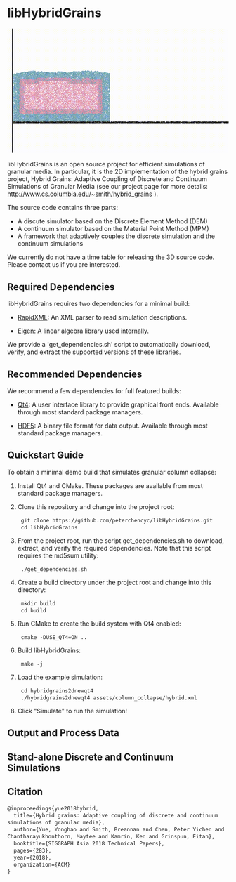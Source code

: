 libHybridGrains
=======================================
<p float="left">
<img src="clips/column-collapse.gif"/>
</p>

libHybridGrains is an open source project for efficient simulations of granular media. In particular, it is the 2D implementation of the hybrid grains project, Hybrid Grains: Adaptive Coupling of Discrete and Continuum Simulations of Granular Media (see our project page for more details: http://www.cs.columbia.edu/~smith/hybrid_grains ).

The source code contains three parts:
 - A discute simulator based on the Discrete Element Method (DEM)
 - A continuum simulator based on the Material Point Method (MPM)
 - A framework that adaptively couples the discrete simulation and the continuum simulations

We currently do not have a time table for releasing the 3D source code. Please contact us if you are interested.

Required Dependencies
---------------------

libHybridGrains requires two dependencies for a minimal build:

* [RapidXML](http://rapidxml.sourceforge.net/): An XML parser to read simulation descriptions.

* [Eigen](http://eigen.tuxfamily.org/): A linear algebra library used internally.

We provide a 'get_dependencies.sh' script to automatically download, verify, and extract the supported versions of these libraries.


Recommended Dependencies
------------------------

We recommend a few dependencies for full featured builds:

* [Qt4](http://qt.digia.com/): A user interface library to provide graphical front ends. Available through most standard package managers.

* [HDF5](https://www.hdfgroup.org/HDF5/): A binary file format for data output. Available through most standard package managers.

Quickstart Guide
----------------

To obtain a minimal demo build that simulates granular column collapse:

1. Install Qt4 and CMake. These packages are available from most standard package managers.

2. Clone this repository and change into the project root:

        git clone https://github.com/peterchencyc/libHybridGrains.git
        cd libHybridGrains

3. From the project root, run the script get_dependencies.sh to download, extract, and verify the required dependencies. Note that this script requires the md5sum utility:

        ./get_dependencies.sh

4. Create a build directory under the project root and change into this directory:

        mkdir build
        cd build

5. Run CMake to create the build system with Qt4 enabled:

        cmake -DUSE_QT4=ON ..

6. Build libHybridGrains:

        make -j

7. Load the example simulation:

        cd hybridgrains2dnewqt4
        ./hybridgrains2dnewqt4 assets/column_collapse/hybrid.xml

8. Click "Simulate" to run the simulation!

Output and Process Data
----------------

Stand-alone Discrete and Continuum Simulations
----------------

Citation
---------------
```
@inproceedings{yue2018hybrid,
  title={Hybrid grains: Adaptive coupling of discrete and continuum simulations of granular media},
  author={Yue, Yonghao and Smith, Breannan and Chen, Peter Yichen and Chantharayukhonthorn, Maytee and Kamrin, Ken and Grinspun, Eitan},
  booktitle={SIGGRAPH Asia 2018 Technical Papers},
  pages={283},
  year={2018},
  organization={ACM}
}
```
